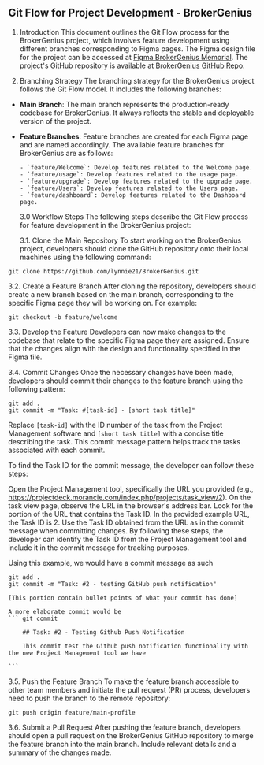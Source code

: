 ## Git Flow for Project Development - BrokerGenius

1. Introduction
   This document outlines the Git Flow process for the BrokerGenius project, which involves feature development using different branches corresponding to Figma pages. The Figma design file for the project can be accessed at [Figma BrokerGenius Memorial](https://www.figma.com/file/1FKNokVp92k4BzllGr8skV/BrokerGenius-memorial-new-14-5-2023?type=design&node-id=635-64&t=njEtstspvXfypzz9-0). The project's GitHub repository is available at [BrokerGenius GitHub Repo](https://github.com/lynnie21/BrokerGenius-figma-to-html).

1. Branching Strategy
   The branching strategy for the BrokerGenius project follows the Git Flow model. It includes the following branches:

- **Main Branch**: The main branch represents the production-ready codebase for BrokerGenius. It always reflects the stable and deployable version of the project.

- **Feature Branches**: Feature branches are created for each Figma page and are named accordingly. The available feature branches for BrokerGenius are as follows:

      - `feature/Welcome`: Develop features related to the Welcome page.
      - `feature/usage`: Develop features related to the usage page.
      - `feature/upgrade`: Develop features related to the upgrade page.
      - `feature/Users`: Develop features related to the Users page.
      - `feature/dashboard`: Develop features related to the Dashboard page.

  3.0 Workflow Steps
  The following steps describe the Git Flow process for feature development in the BrokerGenius project:

  3.1. Clone the Main Repository
  To start working on the BrokerGenius project, developers should clone the GitHub repository onto their local machines using the following command:

```
git clone https://github.com/lynnie21/BrokerGenius.git
```

3.2. Create a Feature Branch
After cloning the repository, developers should create a new branch based on the main branch, corresponding to the specific Figma page they will be working on. For example:

```
git checkout -b feature/welcome
```

3.3. Develop the Feature
Developers can now make changes to the codebase that relate to the specific Figma page they are assigned. Ensure that the changes align with the design and functionality specified in the Figma file.

3.4. Commit Changes
Once the necessary changes have been made, developers should commit their changes to the feature branch using the following pattern:

```
git add .
git commit -m "Task: #[task-id] - [short task title]"
```

Replace `[task-id]` with the ID number of the task from the Project Management software and `[short task title]` with a concise title describing the task. This commit message pattern helps track the tasks associated with each commit.

To find the Task ID <task-id> for the commit message, the developer can follow these steps:

Open the Project Management tool, specifically the URL you provided (e.g., https://projectdeck.morancie.com/index.php/projects/task_view/2).
On the task view page, observe the URL in the browser's address bar.
Look for the portion of the URL that contains the Task ID. In the provided example URL, the Task ID is 2.
Use the Task ID obtained from the URL as <task-id> in the commit message when committing changes.
By following these steps, the developer can identify the Task ID from the Project Management tool and include it in the commit message for tracking purposes.

Using this example, we would have a commit message as such

```
git add .
git commit -m "Task: #2 - testing GitHub push notification"

[This portion contain bullet points of what your commit has done]
```

    A more elaborate commit would be
    ``` git commit

        ## Task: #2 - Testing Github Push Notification

        This commit test the Github push notification functionality with the new Project Management tool we have

    ```

3.5. Push the Feature Branch
To make the feature branch accessible to other team members and initiate the pull request (PR) process, developers need to push the branch to the remote repository:

```
git push origin feature/main-profile
```

3.6. Submit a Pull Request
After pushing the feature branch, developers should open a pull request on the BrokerGenius GitHub repository to merge the feature branch into the main branch. Include relevant details and a summary of the changes made.

